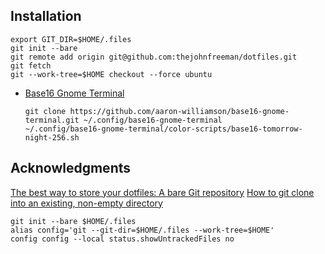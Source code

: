 ## Installation

```
export GIT_DIR=$HOME/.files
git init --bare
git remote add origin git@github.com:thejohnfreeman/dotfiles.git
git fetch
git --work-tree=$HOME checkout --force ubuntu
```

- [Base16 Gnome Terminal](https://github.com/aaron-williamson/base16-gnome-terminal)

    ```
    git clone https://github.com/aaron-williamson/base16-gnome-terminal.git ~/.config/base16-gnome-terminal
    ~/.config/base16-gnome-terminal/color-scripts/base16-tomorrow-night-256.sh
    ```

## Acknowledgments

[The best way to store your dotfiles: A bare Git repository](https://developer.atlassian.com/blog/2016/02/best-way-to-store-dotfiles-git-bare-repo/)
[How to git clone into an existing, non-empty directory](https://stackoverflow.com/a/33695754)

```
git init --bare $HOME/.files
alias config='git --git-dir=$HOME/.files --work-tree=$HOME'
config config --local status.showUntrackedFiles no
```
